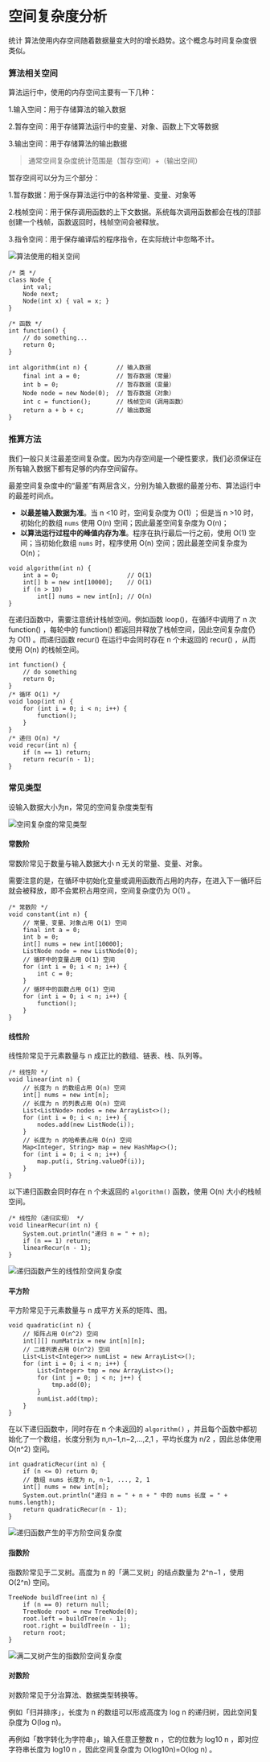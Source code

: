 # 空间复杂度分析

统计 算法使用内存空间随着数据量变大时的增长趋势。这个概念与时间复杂度很类似。

### 算法相关空间

算法运行中，使用的内存空间主要有一下几种：

1.输入空间：用于存储算法的输入数据

2.暂存空间：用于存储算法运行中的变量、对象、函数上下文等数据

3.输出空间：用于存储算法的输出数据

> 通常空间复杂度统计范围是（暂存空间）+（输出空间）



暂存空间可以分为三个部分：

1.暂存数据：用于保存算法运行中的各种常量、变量、对象等

2.栈帧空间：用于保存调用函数的上下文数据。系统每次调用函数都会在栈的顶部创建一个栈帧，函数返回时，栈帧空间会被释放。

3.指令空间：用于保存编译后的程序指令，在实际统计中忽略不计。

![算法使用的相关空间](space_types.png)

```[java]
/* 类 */
class Node {
    int val;
    Node next;
    Node(int x) { val = x; }
}

/* 函数 */
int function() {
    // do something...
    return 0;
}

int algorithm(int n) {        // 输入数据
    final int a = 0;          // 暂存数据（常量）
    int b = 0;                // 暂存数据（变量）
    Node node = new Node(0);  // 暂存数据（对象）
    int c = function();       // 栈帧空间（调用函数）
    return a + b + c;         // 输出数据
}
```

### 推算方法

我们一般只关注最差空间复杂度。因为内存空间是一个硬性要求，我们必须保证在所有输入数据下都有足够的内存空间留存。

最差空间复杂度中的“最差”有两层含义，分别为输入数据的最差分布、算法运行中的最差时间点。

- **以最差输入数据为准**。当 n <10 时，空间复杂度为 O(1) ；但是当 n >10 时，初始化的数组 `nums` 使用 O(n) 空间；因此最差空间复杂度为 O(n)；
- **以算法运行过程中的峰值内存为准**。程序在执行最后一行之前，使用 O(1) 空间；当初始化数组 `nums` 时，程序使用 O(n) 空间；因此最差空间复杂度为 O(n)；

```[java]
void algorithm(int n) {
    int a = 0;                   // O(1)
    int[] b = new int[10000];    // O(1)
    if (n > 10)
        int[] nums = new int[n]; // O(n)
}
```

在递归函数中，需要注意统计栈帧空间。例如函数 loop()，在循环中调用了 n 次 function() ，每轮中的 function() 都返回并释放了栈帧空间，因此空间复杂度仍为 
O(1) 。而递归函数 recur() 在运行中会同时存在 n 个未返回的 recur() ，从而使用 O(n) 的栈帧空间。

```[java]
int function() {
    // do something
    return 0;
}
/* 循环 O(1) */
void loop(int n) {
    for (int i = 0; i < n; i++) {
        function();
    }
}
/* 递归 O(n) */
void recur(int n) {
    if (n == 1) return;
    return recur(n - 1);
}
```

### 常见类型

设输入数据大小为n，常见的空间复杂度类型有

![空间复杂度的常见类型](space_complexity_common_types.png)

#### 常数阶

常数阶常见于数量与输入数据大小 n 无关的常量、变量、对象。

需要注意的是，在循环中初始化变量或调用函数而占用的内存，在进入下一循环后就会被释放，即不会累积占用空间，空间复杂度仍为 O(1) 。

```[java]
/* 常数阶 */
void constant(int n) {
    // 常量、变量、对象占用 O(1) 空间
    final int a = 0;
    int b = 0;
    int[] nums = new int[10000];
    ListNode node = new ListNode(0);
    // 循环中的变量占用 O(1) 空间
    for (int i = 0; i < n; i++) {
        int c = 0;
    }
    // 循环中的函数占用 O(1) 空间
    for (int i = 0; i < n; i++) {
        function();
    }
}
```

#### 线性阶

线性阶常见于元素数量与 n 成正比的数组、链表、栈、队列等。

```[java]
/* 线性阶 */
void linear(int n) {
    // 长度为 n 的数组占用 O(n) 空间
    int[] nums = new int[n];
    // 长度为 n 的列表占用 O(n) 空间
    List<ListNode> nodes = new ArrayList<>();
    for (int i = 0; i < n; i++) {
        nodes.add(new ListNode(i));
    }
    // 长度为 n 的哈希表占用 O(n) 空间
    Map<Integer, String> map = new HashMap<>();
    for (int i = 0; i < n; i++) {
        map.put(i, String.valueOf(i));
    }
}
```

以下递归函数会同时存在 n 个未返回的 `algorithm()` 函数，使用 O(n) 大小的栈帧空间。

```[java]
/* 线性阶（递归实现） */
void linearRecur(int n) {
    System.out.println("递归 n = " + n);
    if (n == 1) return;
    linearRecur(n - 1);
}
```

![递归函数产生的线性阶空间复杂度](space_complexity_recursive_linear.png)

#### 平方阶

平方阶常见于元素数量与 n 成平方关系的矩阵、图。

```[java]/* 平方阶 */
void quadratic(int n) {
    // 矩阵占用 O(n^2) 空间
    int[][] numMatrix = new int[n][n];
    // 二维列表占用 O(n^2) 空间
    List<List<Integer>> numList = new ArrayList<>();
    for (int i = 0; i < n; i++) {
        List<Integer> tmp = new ArrayList<>();
        for (int j = 0; j < n; j++) {
            tmp.add(0);
        }
        numList.add(tmp);
    }
}
```

在以下递归函数中，同时存在 n 个未返回的 `algorithm()` ，并且每个函数中都初始化了一个数组，长度分别为 n,n−1,n−2,...,2,1 ，平均长度为 n/2 ，因此总体使用 O(n^2) 空间。

```[java]/* 平方阶（递归实现） */
int quadraticRecur(int n) {
    if (n <= 0) return 0;
    // 数组 nums 长度为 n, n-1, ..., 2, 1
    int[] nums = new int[n];
    System.out.println("递归 n = " + n + " 中的 nums 长度 = " + nums.length);
    return quadraticRecur(n - 1);
}
```

![递归函数产生的平方阶空间复杂度](space_complexity_recursive_quadratic.png)

#### 指数阶

指数阶常见于二叉树。高度为 n 的「满二叉树」的结点数量为 2^n−1 ，使用 O(2^n) 空间。

```[java]/* 指数阶（建立满二叉树） */
TreeNode buildTree(int n) {
    if (n == 0) return null;
    TreeNode root = new TreeNode(0);
    root.left = buildTree(n - 1);
    root.right = buildTree(n - 1);
    return root;
}
```

![满二叉树产生的指数阶空间复杂度](space_complexity_exponential.png)

#### 对数阶

对数阶常见于分治算法、数据类型转换等。

例如「归并排序」，长度为 n 的数组可以形成高度为 log⁡ n 的递归树，因此空间复杂度为 O(log⁡ n)。

再例如「数字转化为字符串」，输入任意正整数 n ，它的位数为 log10⁡ n ，即对应字符串长度为 log10 n ，因此空间复杂度为 O(log10⁡n)=O(log n) 。